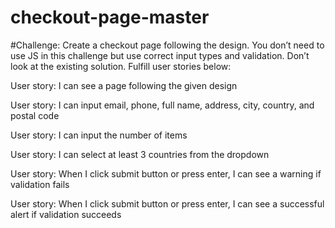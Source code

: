 # checkout-page-master
#Challenge: Create a checkout page following the design. You don’t need to use JS in this challenge but use correct input types and validation. Don’t look at the existing solution. Fulfill user stories below:

User story: I can see a page following the given design

User story: I can input email, phone, full name, address, city, country, and postal code

User story: I can input the number of items

User story: I can select at least 3 countries from the dropdown

User story: When I click submit button or press enter, I can see a warning if validation fails

User story: When I click submit button or press enter, I can see a successful alert if validation succeeds
